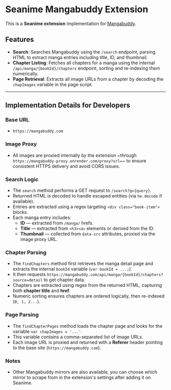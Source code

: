 # Seanime Mangabuddy Extension

This is a **Seanime extension** implementation for [Mangabuddy](https://mangabuddy.com).

## Features

* **Search**: Searches Mangabuddy using the `/search` endpoint, parsing HTML to extract manga entries including title, ID, and thumbnail.  
* **Chapter Listing**: Fetches all chapters for a manga using the internal `/api/manga/{bookId}/chapters` endpoint, sorting and re-indexing them numerically.  
* **Page Retrieval**: Extracts all image URLs from a chapter by decoding the `chapImages` variable in the page script.

---

## Implementation Details for Developers

### Base URL
* `https://mangabuddy.com`

### Image Proxy
* All images are proxied internally by the extension ~through `https://mangabuddy-proxy.onrender.com/proxy?url=`~ to ensure consistent HTTPS delivery and avoid CORS issues.

### Search Logic
* The `search` method performs a GET request to `/search?q={query}`.
* Returned HTML is decoded to handle escaped entities (via `he.decode` if available).
* Entries are extracted using a regex targeting `<div class="book-item">` blocks.  
* Each manga entry includes:
  * **ID** — extracted from `/manga/` hrefs.  
  * **Title** — extracted from `<h3><a>` elements or derived from the ID.  
  * **Thumbnail** — collected from `data-src` attributes, proxied via the image proxy URL.

### Chapter Parsing
* The `findChapters` method first retrieves the manga detail page and extracts the internal `bookId` variable (`var bookId = ...;`).  
* It then requests `https://mangabuddy.com/api/manga/{bookId}/chapters?source=detail` to get chapter data.  
* Chapters are extracted using regex from the returned HTML, capturing both **chapter title** and **href**.  
* Numeric sorting ensures chapters are ordered logically, then re-indexed (`0, 1, 2...`).

### Page Parsing
* The `findChapterPages` method loads the chapter page and looks for the variable `var chapImages = '...'`.  
* This variable contains a comma-separated list of image URLs.  
* Each image URL is proxied and returned with a **Referer** header pointing to the base site (`https://mangabuddy.com`).

### Notes

* Other Mangabuddy mirrors are also available, you can choose which mirror to scrape from in the extension's settings after adding it on Seanime.
